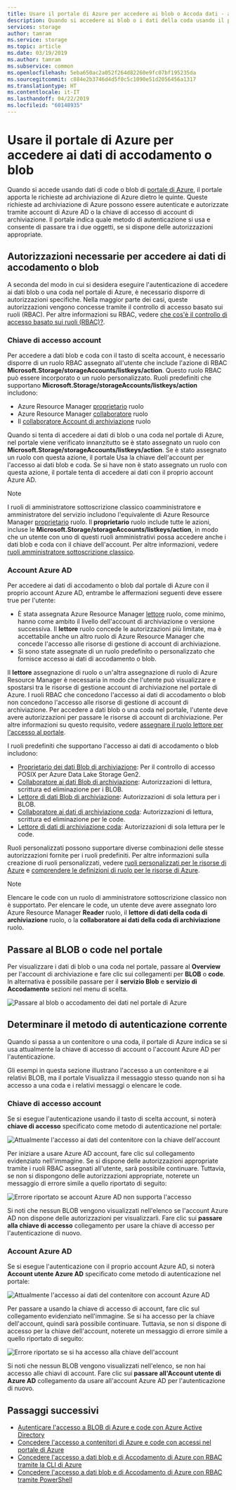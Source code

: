 ```yaml
---
title: Usare il portale di Azure per accedere ai blob o Accoda dati - archiviazione di Azure
description: Quando si accedere ai blob o i dati della coda usando il portale di Azure, il portale apporta le richieste ad archiviazione di Azure dietro le quinte. Queste richieste ad archiviazione di Azure possono essere autenticate e autorizzate tramite account di Azure AD o la chiave di accesso di account di archiviazione.
services: storage
author: tamram
ms.service: storage
ms.topic: article
ms.date: 03/19/2019
ms.author: tamram
ms.subservice: common
ms.openlocfilehash: 5eba650ac2a052f264d82260e9fc07bf195235da
ms.sourcegitcommit: c884e2b3746d4d5f0c5c1090e51d2056456a1317
ms.translationtype: HT
ms.contentlocale: it-IT
ms.lasthandoff: 04/22/2019
ms.locfileid: "60148935"
---
```

# <a name="use-the-azure-portal-to-access-blob-or-queue-data"></a>Usare il portale di Azure per accedere ai dati di accodamento o blob

Quando si accede usando dati di code o blob di [portale di Azure](https://portal.azure.com), il portale apporta le richieste ad archiviazione di Azure dietro le quinte. Queste richieste ad archiviazione di Azure possono essere autenticate e autorizzate tramite account di Azure AD o la chiave di accesso di account di archiviazione. Il portale indica quale metodo di autenticazione si usa e consente di passare tra i due oggetti, se si dispone delle autorizzazioni appropriate.  

## <a name="permissions-needed-to-access-blob-or-queue-data"></a>Autorizzazioni necessarie per accedere ai dati di accodamento o blob

A seconda del modo in cui si desidera eseguire l'autenticazione di accedere ai dati blob o una coda nel portale di Azure, è necessario disporre di autorizzazioni specifiche. Nella maggior parte dei casi, queste autorizzazioni vengono concesse tramite il controllo di accesso basato sui ruoli (RBAC). Per altre informazioni su RBAC, vedere [che cos'è il controllo di accesso basato sui ruoli (RBAC)?](../../role-based-access-control/overview.md).

### <a name="account-access-key"></a>Chiave di accesso account

Per accedere a dati blob e coda con il tasto di scelta account, è necessario disporre di un ruolo RBAC assegnato all'utente che include l'azione di RBAC **Microsoft.Storage/storageAccounts/listkeys/action**. Questo ruolo RBAC può essere incorporato o un ruolo personalizzato. Ruoli predefiniti che supportano **Microsoft.Storage/storageAccounts/listkeys/action** includono:

- Azure Resource Manager [proprietario](../../role-based-access-control/built-in-roles.md#owner) ruolo
- Azure Resource Manager [collaboratore](../../role-based-access-control/built-in-roles.md#contributor) ruolo
- Il [collaboratore Account di archiviazione](../../role-based-access-control/built-in-roles.md#storage-account-contributor) ruolo

Quando si tenta di accedere ai dati di blob o una coda nel portale di Azure, nel portale viene verificato innanzitutto se è stato assegnato un ruolo con **Microsoft.Storage/storageAccounts/listkeys/action**. Se è stato assegnato un ruolo con questa azione, il portale Usa la chiave dell'account per l'accesso ai dati blob e coda. Se si have non è stato assegnato un ruolo con questa azione, il portale tenta di accedere ai dati con il proprio account Azure AD.

> [!NOTE]
> I ruoli di amministratore sottoscrizione classico coamministratore e amministratore del servizio includono l'equivalente di Azure Resource Manager [proprietario](../../role-based-access-control/built-in-roles.md#owner) ruolo. Il **proprietario** ruolo include tutte le azioni, incluse le **Microsoft.Storage/storageAccounts/listkeys/action**, in modo che un utente con uno di questi ruoli amministrativi possa accedere anche i dati blob e coda con il chiave dell'account. Per altre informazioni, vedere [ruoli amministratore sottoscrizione classico](../../role-based-access-control/rbac-and-directory-admin-roles.md#classic-subscription-administrator-roles).

### <a name="azure-ad-account"></a>Account Azure AD

Per accedere ai dati di accodamento o blob dal portale di Azure con il proprio account Azure AD, entrambe le affermazioni seguenti deve essere true per l'utente:

- È stata assegnata Azure Resource Manager [lettore](../../role-based-access-control/built-in-roles.md#reader) ruolo, come minimo, hanno come ambito il livello dell'account di archiviazione o versione successiva. Il **lettore** ruolo concede le autorizzazioni più limitate, ma è accettabile anche un altro ruolo di Azure Resource Manager che concede l'accesso alle risorse di gestione di account di archiviazione.
- Si sono state assegnate di un ruolo predefinito o personalizzato che fornisce accesso ai dati di accodamento o blob.

Il **lettore** assegnazione di ruolo o un'altra assegnazione di ruolo di Azure Resource Manager è necessaria in modo che l'utente può visualizzare e spostarsi tra le risorse di gestione account di archiviazione nel portale di Azure. I ruoli RBAC che concedono l'accesso ai dati di accodamento o blob non concedono l'accesso alle risorse di gestione di account di archiviazione. Per accedere a dati blob o una coda nel portale, l'utente deve avere autorizzazioni per passare le risorse di account di archiviazione. Per altre informazioni su questo requisito, vedere [assegnare il ruolo lettore per l'accesso al portale](../common/storage-auth-aad-rbac-portal.md#assign-the-reader-role-for-portal-access).

I ruoli predefiniti che supportano l'accesso ai dati di accodamento o blob includono:

- [Proprietario dei dati Blob di archiviazione](../../role-based-access-control/built-in-roles.md#storage-blob-data-owner): Per il controllo di accesso POSIX per Azure Data Lake Storage Gen2.
- [Collaboratore ai dati Blob di archiviazione](../../role-based-access-control/built-in-roles.md#storage-blob-data-contributor): Autorizzazioni di lettura, scrittura ed eliminazione per i BLOB.
- [Lettore di dati Blob di archiviazione](../../role-based-access-control/built-in-roles.md#storage-blob-data-reader): Autorizzazioni di sola lettura per i BLOB.
- [Collaboratore ai dati di archiviazione coda](../../role-based-access-control/built-in-roles.md#storage-queue-data-contributor): Autorizzazioni di lettura, scrittura ed eliminazione per le code.
- [Lettore di dati di archiviazione coda](../../role-based-access-control/built-in-roles.md#storage-queue-data-reader): Autorizzazioni di sola lettura per le code.
    
Ruoli personalizzati possono supportare diverse combinazioni delle stesse autorizzazioni fornite per i ruoli predefiniti. Per altre informazioni sulla creazione di ruoli personalizzati, vedere [ruoli personalizzati per le risorse di Azure](../../role-based-access-control/custom-roles.md) e [comprendere le definizioni di ruolo per le risorse di Azure](../../role-based-access-control/role-definitions.md).

> [!NOTE]
> Elencare le code con un ruolo di amministratore sottoscrizione classico non è supportato. Per elencare le code, un utente deve avere assegnato loro Azure Resource Manager **Reader** ruolo, il **lettore di dati della coda di archiviazione** ruolo, o la **collaboratore ai dati della coda di archiviazione** ruolo.

## <a name="navigate-to-blobs-or-queues-in-the-portal"></a>Passare al BLOB o code nel portale

Per visualizzare i dati di blob o una coda nel portale, passare al **Overview** per l'account di archiviazione e fare clic sui collegamenti per **BLOB** o **code**. In alternativa è possibile passare per il **servizio Blob** e **servizio di Accodamento** sezioni nel menu di scelta. 

![Passare al blob o accodamento dei dati nel portale di Azure](media/storage-access-blobs-queues-portal/blob-queue-access.png)

## <a name="determine-the-current-authentication-method"></a>Determinare il metodo di autenticazione corrente

Quando si passa a un contenitore o una coda, il portale di Azure indica se si usa attualmente la chiave di accesso di account o l'account Azure AD per l'autenticazione.

Gli esempi in questa sezione illustrano l'accesso a un contenitore e ai relativi BLOB, ma il portale Visualizza il messaggio stesso quando non si ha accesso a una coda e i relativi messaggi o elencare le code.

### <a name="account-access-key"></a>Chiave di accesso account

Se si esegue l'autenticazione usando il tasto di scelta account, si noterà **chiave di accesso** specificato come metodo di autenticazione nel portale:

![Attualmente l'accesso ai dati del contenitore con la chiave dell'account](media/storage-access-blobs-queues-portal/auth-method-access-key.png)

Per iniziare a usare Azure AD account, fare clic sul collegamento evidenziato nell'immagine. Se si dispone delle autorizzazioni appropriate tramite i ruoli RBAC assegnati all'utente, sarà possibile continuare. Tuttavia, se non si dispongono delle autorizzazioni appropriate, noterete un messaggio di errore simile a quello riportato di seguito:

![Errore riportato se account Azure AD non supporta l'accesso](media/storage-access-blobs-queues-portal/auth-error-azure-ad.png)

Si noti che nessun BLOB vengono visualizzati nell'elenco se l'account Azure AD non dispone delle autorizzazioni per visualizzarli. Fare clic sui **passare alla chiave di accesso** collegamento per usare la chiave di accesso per l'autenticazione di nuovo.

### <a name="azure-ad-account"></a>Account Azure AD

Se si esegue l'autenticazione con il proprio account Azure AD, si noterà **Account utente Azure AD** specificato come metodo di autenticazione nel portale:

![Attualmente l'accesso ai dati del contenitore con account Azure AD](media/storage-access-blobs-queues-portal/auth-method-azure-ad.png)

Per passare a usando la chiave di accesso di account, fare clic sul collegamento evidenziato nell'immagine. Se si ha accesso per la chiave dell'account, quindi sarà possibile continuare. Tuttavia, se non si dispone di accesso per la chiave dell'account, noterete un messaggio di errore simile a quello riportato di seguito:

![Errore riportato se si ha accesso alla chiave dell'account](media/storage-access-blobs-queues-portal/auth-error-access-key.png)

Si noti che nessun BLOB vengono visualizzati nell'elenco, se non hai accesso alle chiavi di account. Fare clic sui **passare all'Account utente di Azure AD** collegamento da usare all'account Azure AD per l'autenticazione di nuovo.

## <a name="next-steps"></a>Passaggi successivi

- [Autenticare l'accesso a BLOB di Azure e code con Azure Active Directory](storage-auth-aad.md)
- [Concedere l'accesso a contenitori di Azure e code con accessi nel portale di Azure](storage-auth-aad-rbac-portal.md)
- [Concedere l'accesso a dati blob e di Accodamento di Azure con RBAC tramite la CLI di Azure](storage-auth-aad-rbac-cli.md)
- [Concedere l'accesso a dati blob e di Accodamento di Azure con RBAC tramite PowerShell](storage-auth-aad-rbac-powershell.md)

